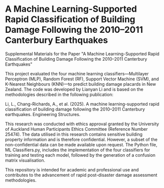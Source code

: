 # A Machine Learning-Supported Rapid Classification of Building Damage Following the 2010–2011 Canterbury Earthquakes
Supplemental Materials for the Paper "A Machine Learning-Supported Rapid Classification of Building Damage Following the 2010–2011 Canterbury Earthquakes"

This project evaluated the four machine learning classifiers—Multilayer Perceptron (MLP), Random Forest (RF), Support Vector Machine (SVM), and K-Nearest Neighbours (KNN)—to predict building damage placards in New Zealand. The code was developed by Lianyan Li and is based on the methodologies described in the following publication:

Li, L., Chang-Richards, A., et al. (2025). A machine learning-supported rapid classification of building damage following the 2010–2011 Canterbury earthquakes. Engineering Structures.

This research was conducted with ethics approval granted by the University of Auckland Human Participants Ethics Committee (Reference Number 25474). The data utilised in this research contains sensitive building property information and is therefore confidential. However, a subset of the non-confidential data can be made available upon request. The Python file, ML Classifiers.py, includes the implementation of the four classifiers for training and testing each model, followed by the generation of a confusion matrix visualisation.

This repository is intended for academic and professional use and contributes to the advancement of rapid post-disaster damage assessment methodologies.
